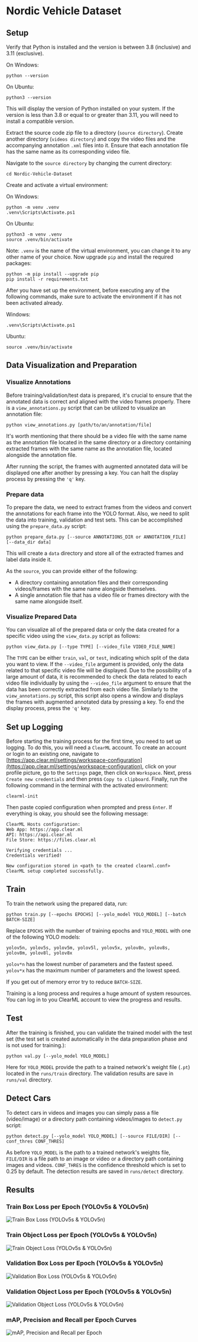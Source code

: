 # **Nordic Vehicle Dataset**
## **Setup**
Verify that Python is installed and the version is between 3.8 (inclusive) and 3.11 (exclusive).

On Windows:

    python --version

On Ubuntu:

    python3 --version

This will display the version of Python installed on your system. If the version is less than 3.8 or equal to or greater than 3.11, you will need to install a compatible version.

Extract the source code zip file to a directory (```source directory```). Create another directory (```videos directory```) and copy the video files and the accompanying annotation ```.xml``` files into it. Ensure that each annotation file has the same name as its corresponding video file.

Navigate to the ```source directory``` by changing the current directory:

    cd Nordic-Vehicle-Dataset

Create and activate a virtual environment:

On Windows:

    python -m venv .venv
    .venv\Scripts\Activate.ps1

On Ubuntu:

    python3 -m venv .venv
    source .venv/bin/activate


Note: ```.venv``` is the name of the virtual environment, you can change it to any other name of your choice.
Now upgrade ```pip``` and install the required packages:
    
    python -m pip install --upgrade pip
    pip install -r requirements.txt

After you have set up the environment, before executing any of the following commands, make sure to activate the environment if it has not been activated already.

Windows:

    .venv\Scripts\Activate.ps1

Ubuntu:
    
    source .venv/bin/activate

## **Data Visualization and Preparation**

### **Visualize Annotations**
Before training/validation/test data is prepared, it's crucial to ensure that the annotated data is correct and aligned with the video frames properly. There is a ```view_annotations.py``` script that can be utilized to visualize an annotation file:

    python view_annotations.py [path/to/an/annotation/file]

It's worth mentioning that there should be a video file with the same name as the annotation file located in the same directory or a directory containing extracted frames with the same name as the annotation file, located alongside the annotation file.

After running the script, the frames with augmented annotated data will be displayed one after another by pressing a key. You can halt the display process by pressing the ```'q'``` key.

### **Prepare data**
To prepare the data, we need to extract frames from the videos and convert the annotations for each frame into the YOLO format. Also, we need to split the data into training, validation and test sets. This can be accomplished using the ```prepare_data.py``` script:

    python prepare_data.py [--source ANNOTATIONS_DIR or ANNOTATION_FILE] [--data_dir data]

This will create a ```data``` directory and store all of the extracted frames and label data inside it. 

As the ```source```, you can provide either of the following:

* A directory containing annotation files and their corresponding videos/frames with the same name alongside themselves.
* A single annotation file that has a video file or frames directory with the same name alongside itself.

### **Visualize Prepared Data**
You can visualize all of the prepared data or only the data created for a specific video using the ```view_data.py``` script as follows:

    python view_data.py [--type TYPE] [--video_file VIDEO_FILE_NAME]

The ```TYPE``` can be either ```train```, ```val```, or ```test```, indicating which split of the data you want to view. If the ```--video_file``` argument is provided, only the data related to that specific video file will be displayed. Due to the possibility of a large amount of data, it is recommended to check the data related to each video file individually by using the ```--video_file``` argument to ensure that the data has been correctly extracted from each video file. Similarly to the ```view_annotations.py``` script, this script also opens a window and displays the frames with augmented annotated data by pressing a key. To end the display process, press the ```'q'``` key.

## Set up Logging
Before starting the training process for the first time, you need to set up logging. To do this, you will need a ```ClearML``` account. To create an account or login to an existing one, navigate to [https://app.clear.ml/settings/workspace-configuration](https://app.clear.ml/settings/workspace-configuration), click on your profile picture, go to the ```Settings``` page, then click on ```Workspace```. Next, press ```Create new credentials``` and then press ```Copy to clipboard```. Finally, run the following command in the terminal with the activated environment:

    clearml-init
  
Then paste copied configuration when prompted and press ```Enter```. If everything is okay, you should see the following message:
    
    ClearML Hosts configuration:
    Web App: https://app.clear.ml
    API: https://api.clear.ml
    File Store: https://files.clear.ml

    Verifying credentials ...
    Credentials verified!

    New configuration stored in <path to the created clearml.conf>
    ClearML setup completed successfully.

## **Train**
To train the network using the prepared data, run:

    python train.py [--epochs EPOCHS] [--yolo_model YOLO_MODEL] [--batch BATCH-SIZE]

Replace ```EPOCHS``` with the number of training epochs and ```YOLO_MODEL``` with one of the following YOLO models:
    
    yolov5n, yolov5s, yolov5m, yolov5l, yolov5x, yolov8n, yolov8s, yolov8m, yolov8l, yolov8x  

```yolov*n``` has the lowest number of parameters and the fastest speed. 
```yolov*x``` has the maximum number of parameters and the lowest speed.

If you get out of memory error try to reduce ```BATCH-SIZE```.

Training is a long process and requires a huge amount of system resources. You can log in to you ClearML account to view the progress and results.

## **Test**
After the training is finished, you can validate the trained model with the test set (the test set is created automatically in the data preparation phase and is not used for training.):

    python val.py [--yolo_model YOLO_MODEL]

Here for ```YOLO_MODEL``` provide the path to a trained network's weight file (```.pt```) located in the ```runs/train``` directory. The validation results are save in ```runs/val``` directory.

## **Detect Cars**
To detect cars in videos and images you can simply pass a file (video/image) or a directory path containing videos/images to ```detect.py``` script:

    python detect.py [--yolo_model YOLO_MODEL] [--source FILE/DIR] [--conf_thres CONF_THRES]

As before ```YOLO_MODEL``` is the path to a trained network's weights file, ```FILE/DIR``` is a file path to an image or video or a directory path containing images and videos. ```CONF_THRES``` is the confidence threshold which is set to 0.25 by default. The detection results are saved in ```runs/detect``` directory.

## **Results**

### Train Box Loss per Epoch (YOLOv5s & YOLOv5n)
<img src="./curves/train_box_loss.svg" alt="Train Box Loss (YOLOv5s & YOLOv5n)">

### Train Object Loss per Epoch (YOLOv5s & YOLOv5n)
<img src="./curves/train_obj_loss.svg" alt="Train Object Loss (YOLOv5s & YOLOv5n)">

### Validation Box Loss per Epoch (YOLOv5s & YOLOv5n)
<img src="./curves/val_box_loss.svg" alt="Validation Box Loss (YOLOv5s & YOLOv5n)">

### Validation Object Loss per Epoch (YOLOv5s & YOLOv5n)
<img src="./curves/val_obj_loss.svg" alt="Validation Object Loss (YOLOv5s & YOLOv5n)">

### mAP, Precision and Recall per Epoch Curves
<img src="./curves/mAP-Precision-Recall.png" alt="mAP, Precision and Recall per Epoch">

